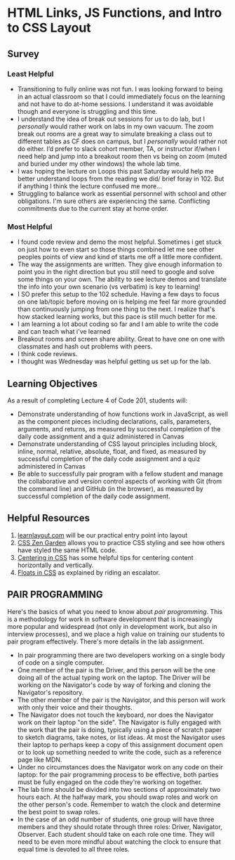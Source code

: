 # HTML Links, JS Functions, and Intro to CSS Layout

## Survey

### Least Helpful
- Transitioning to fully online was not fun. I was looking forward to being in an actual classroom so that I could immediately focus on the learning and not have to do at-home sessions. I understand it was avoidable though and everyone is struggling and this time. 
- I understand the idea of break out sessions for us to do lab, but I *personally* would rather work on labs in my own vacuum. The zoom break out rooms are a great way to simulate breaking a class out to different tables as CF does on campus, but I *personally* would rather not do either. I’d prefer to slack cohort member, TA, or instructor if/when I need help and jump into a breakout room then vs being on zoom (muted and buried under my other windows) the whole lab time.
- I was hoping the lecture on Loops this past Saturday would help me better understand loops from the reading we did/ brief foray in 102. But if anything I think the lecture confused me more...
- Struggling to balance work as essential personnel with school and other obligations.  I'm sure others are experiencing the same.  Conflicting commitments due to the current stay at home order.


### Most Helpful
- I found code review and demo the most helpful. Sometimes i get stuck on just how to even start so those things combined let me see other peoples points of view and kind of starts me off a little more confident.
- The way the assignments are written. They give enough information to point you in the right direction but you still need to google and solve some things on your own. The ability to see lecture demos and translate the info into your own scenario (vs verbatim) is key to learning!
- I SO prefer this setup to the 102 schedule. Having a few days to focus on one lab/topic before moving on is helping me feel far more grounded than continuously jumping from one thing to the next. I realize that's how stacked learning works, but this pace is still much better for me.
- I am learning a lot about coding so far and I am able to write the code and can teach what i've learned 
- Breakout rooms and screen share ability.  Great to have one on one with classmates and hash out problems with peers.
- I think code reviews. 
- I thought was Wednesday was helpful getting us set up for the lab.


## Learning Objectives

As a result of completing Lecture 4 of Code 201, students will:

- Demonstrate understanding of how functions work in JavaScript, as well as the component pieces including declarations, calls, parameters, arguments, and returns, as measured by successful completion of the daily code assignment and a quiz administered in Canvas
- Demonstrate understanding of CSS layout principles including block, inline, normal, relative, absolute, float, and fixed, as measured by successful completion of the daily code assignment and a quiz administered in Canvas
- Be able to successfully pair program with a fellow student and manage the collaborative and version control aspects of working with Git (from the command line) and GitHub (in the browser), as measured by successful completion of the daily code assignment.

## Helpful Resources

1. [learnlayout.com](http://learnlayout.com) will be our practical entry point into layout
1. [CSS Zen Garden](http://www.csszengarden.com/) allows you to practice CSS styling and see how others have styled the same HTML code.
1. [Centering in CSS](https://css-tricks.com/centering-css-complete-guide/) has some helpful tips for centering content horizontally and vertically.
1. [Floats in CSS](https://medium.freecodecamp.org/css-floats-explained-by-riding-an-escalator-57fa55232333) as explained by riding an escalator.

## PAIR PROGRAMMING

Here's the basics of what you need to know about *pair programming*. This is a methodology for work in software development that is increasingly more popular and widespread (not only in development work, but also in interview processes), and we place a high value on training our students to pair program effectively. There's more details in the lab assignment.

- In pair programming there are two developers working on a single body of code on a single computer.
- One member of the pair is the Driver, and this person will be the one doing all of the actual typing work on the laptop. The Driver will be working on the Navigator's code by way of forking and cloning the Navigator's repository.
- The other member of the pair is the Navigator, and this person will work with only their voice and their thoughts.
- The Navigator does not touch the keyboard, nor does the Navigator work on their laptop "on the side". The Navigator is fully engaged with the work that the pair is doing, typically using a piece of scratch paper to sketch diagrams, take notes, or list ideas. At most the Navigator uses their laptop to perhaps keep a copy of this assignment document open or to look up something needed to write the code, such as a reference page like MDN.
- Under no circumstances does the Navigator work on any code on their laptop: for the pair programming process to be effective, both parties must be fully engaged on the code they're working on together.
- The lab time should be divided into two sections of approximately two hours each. At the halfway mark, you should swap roles and work on the other person's code. Remember to watch the clock and determine the best point to swap roles.
- In the case of an odd number of students, one group will have three members and they should rotate through three roles: Driver, Navigator, Observer. Each student should take on each role one time. They will need to be even more mindful about watching the clock to ensure that equal time is devoted to all three roles.
